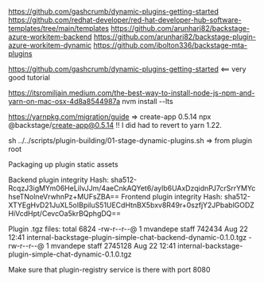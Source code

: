 https://github.com/gashcrumb/dynamic-plugins-getting-started
https://github.com/redhat-developer/red-hat-developer-hub-software-templates/tree/main/templates
https://github.com/arunhari82/backstage-azure-workitem-backend
https://github.com/arunhari82/backstage-plugin-azure-workitem-dynamic
https://github.com/ibolton336/backstage-mta-plugins








https://github.com/gashcrumb/dynamic-plugins-getting-started <== very good tutorial

https://itsromiljain.medium.com/the-best-way-to-install-node-js-npm-and-yarn-on-mac-osx-4d8a8544987a
nvm install --lts

https://yarnpkg.com/migration/guide
=> create-app 0.5.14
npx @backstage/create-app@0.5.14    !! I did had to revert to yarn 1.22.

sh ../../scripts/plugin-building/01-stage-dynamic-plugins.sh   => from plugin root


Packaging up plugin static assets

Backend plugin integrity Hash: sha512-RcqzJ3igMYm06HeLiIvJJm/4aeCnkAQYet6/aylb6UAxDzqidnPJ7crSrrYMYchseTNolneVrwhnPz+MUFsZBA==
Frontend plugin integrity Hash: sha512-XTYEgHvD21JuXL5oIBpiluS51UECdHtnBX5bxv8R49r+0szfjY2JPbablGODZHiVcdHpt/CevcOa5krBQphgDQ==

Plugin .tgz files:
total 6824
-rw-r--r--@ 1 mvandepe  staff   742434 Aug 22 12:41 internal-backstage-plugin-simple-chat-backend-dynamic-0.1.0.tgz
-rw-r--r--@ 1 mvandepe  staff  2745128 Aug 22 12:41 internal-backstage-plugin-simple-chat-dynamic-0.1.0.tgz

Make sure that plugin-registry service is there with port 8080
